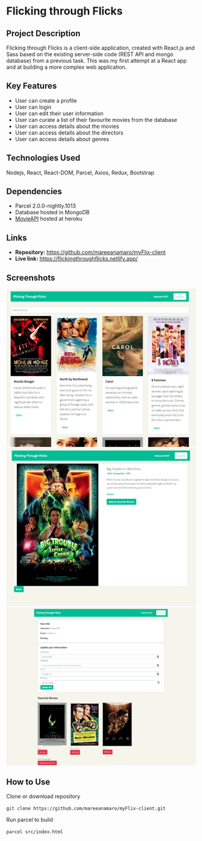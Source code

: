 # Flicking through Flicks

## Project Description
Flicking through Flicks is a client-side application, created with React.js and Sass based on the existing server-side code (REST API and mongo database) from a previous task.
This was my first attempt at a React app and at building a more complex web application.

## Key Features
* User can create a profile
* User can login
* User can edit their user information
* User can curate a list of their favourite movies from the database
* User can access details about the movies
* User can access details about the directors
* User can access details about genres

## Technologies Used
Nodejs, React, React-DOM, Parcel, Axios, Redux, Bootstrap

## Dependencies
* Parcel 2.0.0-nightly.1013
* Database hosted in MongoDB
* [MovieAPI](https://github.com/mareeanamaro/movieAPI) hosted at heroku

## Links
* **Repository:** https://github.com/mareeanamaro/myFlix-client
* **Live link:** https://flickingthroughflicks.netlify.app/

## Screenshots
![Main View showing a list of movies](./screenshots/main-view.png)
![Movie View showing the details of a movie](./screenshots/movie-view.png)
![Main View showing a list of movies](./screenshots/profile-view.png)

## How to Use
Clone or download repository

`git clone https://github.com/mareeanamaro/myFlix-client.git`

Run parcel to build

`parcel src/index.html`

